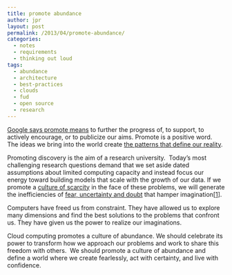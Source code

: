 ```yaml
---
title: promote abundance
author: jpr
layout: post
permalink: /2013/04/promote-abundance/
categories:
  - notes
  - requirements
  - thinking out loud
tags:
  - abundance
  - architecture
  - best-practices
  - clouds
  - fud
  - open source
  - research
---
```

[Google says promote means][1] to further the progress of, to support, to actively encourage, or to publicize our aims. Promote is a positive word. The ideas we bring into the world create [the patterns that define our reality][2].

Promoting discovery is the aim of a research university.  Today&#8217;s most challenging research questions demand that we set aside dated assumptions about limited computing capacity and instead focus our energy toward building models that scale with the growth of our data. If we promote a [culture of scarcity][3] in the face of these problems, we will generate the inefficiencies of [fear, uncertainty and doubt][4] that hamper imagination[[1][5]].

Computers have freed us from constraint. They have allowed us to explore many dimensions and find the best solutions to the problems that confront us. They have given us the power to realize our imaginations.

Cloud computing promotes a culture of abundance. We should celebrate its power to transform how we approach our problems and work to share this freedom with others.  We should promote a culture of abundance and define a world where we create fearlessly, act with certainty, and live with confidence.

 [1]: https://www.google.com/search?q=promote
 [2]: http://en.wikipedia.org/wiki/The_Timeless_Way_of_Building
 [3]: http://en.wikipedia.org/wiki/Artificial_scarcity
 [4]: http://en.wikipedia.org/wiki/Appeal_to_fear
 [5]: http://www.jstor.org/stable/4495549